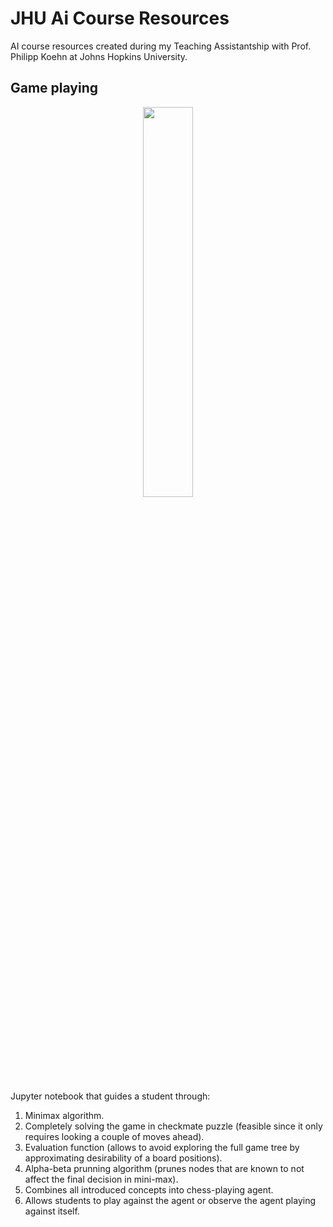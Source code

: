 # JHU Ai Course Resources

AI course resources created during my Teaching Assistantship with Prof. Philipp Koehn at Johns Hopkins University.

## Game playing

<p align="center">
  <img src="https://github.com/warmspringwinds/jhu-ai-course-teaching/blob/master/imgs/chess_puzzle_solution.gif" width="40%" align="middle">
</p>

Jupyter notebook that guides a student through:

<p align="center">

1. Minimax algorithm.
2. Completely solving the game in checkmate puzzle (feasible since it only requires looking a couple of moves ahead).
3. Evaluation function (allows to avoid exploring the full game tree by approximating desirability of a board positions).
4. Alpha-beta prunning algorithm (prunes nodes that are known to not affect the final decision in mini-max).
5. Combines all introduced concepts into chess-playing agent.
6. Allows students to play against the agent or observe the agent playing against itself.
    
</p>